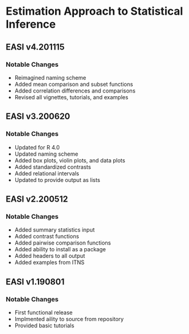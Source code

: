 # Estimation Approach to Statistical Inference

## EASI v4.201115

### Notable Changes

- Reimagined naming scheme
- Added mean comparison and subset functions
- Added correlation differences and comparisons
- Revised all vignettes, tutorials, and examples

## EASI v3.200620

###  Notable Changes

- Updated for R 4.0
- Updated naming scheme
- Added box plots, violin plots, and data plots
- Added standardized contrasts
- Added relational intervals
- Updated to provide output as lists

## EASI v2.200512

### Notable Changes

- Added summary statistics input
- Added contrast functions
- Added pairwise comparison functions
- Added ability to install as a package
- Added headers to all output
- Added examples from ITNS

## EASI v1.190801

### Notable Changes

- First functional release
- Implmented aility to source from repository
- Provided basic tutorials
